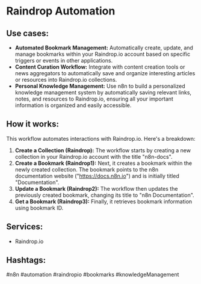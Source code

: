 # Raindrop Automation

## Use cases:

- **Automated Bookmark Management:** Automatically create, update, and manage bookmarks within your Raindrop.io account based on specific triggers or events in other applications.
- **Content Curation Workflow:**  Integrate with content creation tools or news aggregators to automatically save and organize interesting articles or resources into Raindrop.io collections.
- **Personal Knowledge Management:** Use n8n to build a personalized knowledge management system by automatically saving relevant links, notes, and resources to Raindrop.io, ensuring all your important information is organized and easily accessible.

## How it works:

This workflow automates interactions with Raindrop.io. Here's a breakdown:

1.  **Create a Collection (Raindrop):** The workflow starts by creating a new collection in your Raindrop.io account with the title "n8n-docs".
2.  **Create a Bookmark (Raindrop1):**  Next, it creates a bookmark within the newly created collection. The bookmark points to the n8n documentation website ("https://docs.n8n.io") and is initially titled "Documentation".
3.  **Update a Bookmark (Raindrop2):** The workflow then updates the previously created bookmark, changing its title to "n8n Documentation".
4.  **Get a Bookmark (Raindrop3):** Finally, it retrieves bookmark information using bookmark ID.

## Services:

-   Raindrop.io

## Hashtags:

#n8n #automation #raindropio #bookmarks #knowledgeManagement
